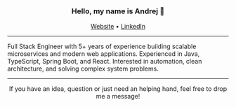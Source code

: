 <h3 align='center'>Hello, my name is Andrej 👋</h3>
<div align='center'>
<a href="https://andrejzafirovski.com">Website</a> • <a href='https://www.linkedin.com/in/andrej-zafirovski/'>LinkedIn</a>
</div>

---

Full Stack Engineer with 5+ years of experience building scalable microservices and modern web applications. Experienced in Java, TypeScript, Spring Boot, and React. Interested in automation, clean architecture, and solving complex system problems.

---
<p align='center'>If you have an idea, question or just need an helping hand, feel free to drop me a message! </a></p>

<!-- <h1 align='center'><i>Stay blessed! 🙏 </i></h1> -->

<!--
**AndrejZaf/AndrejZaf** is a ✨ _special_ ✨ repository because its `README.md` (this file) appears on your GitHub profile.

Here are some ideas to get you started:

- 🔭 I’m currently working on ...
- 🌱 I’m currently learning ...
- 👯 I’m looking to collaborate on ...
- 🤔 I’m looking for help with ...
- 💬 Ask me about ...
- 📫 How to reach me: ...
- 😄 Pronouns: ...
- ⚡ Fun fact: ...
-->
